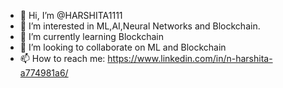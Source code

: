 - 👋 Hi, I’m @HARSHITA1111
- 👀 I’m interested in ML,AI,Neural Networks and Blockchain. 
- 🌱 I’m currently learning Blockchain
- 💞️ I’m looking to collaborate on ML and Blockchain
- 📫 How to reach me: https://www.linkedin.com/in/n-harshita-a774981a6/ 

<!---
HARSHITA1111/HARSHITA1111 is a ✨ special ✨ repository because its `README.md` (this file) appears on your GitHub profile.
You can click the Preview link to take a look at your changes.
--->
